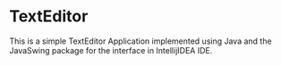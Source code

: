 # TextEditor

This is a simple TextEditor Application implemented using Java and the JavaSwing package for the interface in IntellijIDEA IDE.

